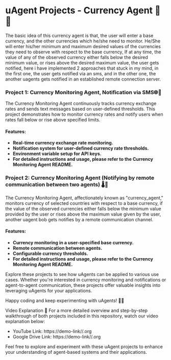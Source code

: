 # uAgent Projects - Currency Agent 🚀🤖

The basic idea of this currency agent is that, the user will enter a base currency, and the other currencies which he/she need to monitor. He/She will enter his/her minimum and maximum desired values of the currencies they need to observe with respect to the base currency, If at any time, the value of any of the observed currency either falls below the desired minimum value, or rises above the desired maximum value, the user gets notified, here i have implemented 2 approaches that stuck in my mind, in the first one, the user gets notified via an sms, and in the other one, the another uagents gets notified in an established remote connection server.

### Project 1: Currency Monitoring Agent, Notification via SMS🌐💱
The Currency Monitoring Agent continuously tracks currency exchange rates and sends text messages based on user-defined thresholds. This project demonstrates how to monitor currency rates and notify users when rates fall below or rise above specified limits.

#### Features:

- **Real-time currency exchange rate monitoring.**
- **Notification system for user-defined currency rate thresholds.**
- **Environment variable setup for API keys.**
- **For detailed instructions and usage, please refer to the Currency Monitoring Agent README.**

### Project 2: Currency Monitoring Agent (Notifying by remote communication between two agents) 🌡️🤖
The Currency Monitoring Agent, affectionately known as "currency_agent," monitors currency of  selected countries with respect to a base currency, if the value of the observed currencies either falls below the minimum value provided by the user or rises above the maximum value given by the user, another uagent bob gets notifies by a remote communication channel.

#### Features:

- **Currency monitoring in a user-specified base currency.**
- **Remote communication between agents.**
- **Configurable currency thresholds.**
- **For detailed instructions and usage, please refer to the Currency Monitoring Agent README.**
  
Explore these projects to see how uAgents can be applied to various use cases. Whether you're interested in currency monitoring and notifications or agent-to-agent communication, these projects offer valuable insights into leveraging uAgents for your applications.

Happy coding and keep experimenting with uAgents! 🚀🤖

Video Explanation 🎥
For a more detailed overview and step-by-step walkthrough of both projects included in this repository, watch our video explanation below:

- YouTube Link: https://demo-link//.org
- Google Drive Link: https://demo-link//.org

Feel free to explore and experiment with these uAgent projects to enhance your understanding of agent-based systems and their applications.
